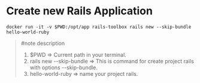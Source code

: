 # Create new Rails Application

``
docker run -it -v $PWD:/opt/app rails-toolbox rails new --skip-bundle hello-world-ruby
``

>
> #note description
>
> 1. $PWD => Current path in your terminal.
> 2. rails new --skip-bundle => This is command for create project rails with options --skip-bundle.
> 3. hello-world-ruby => name your project rails.
>
